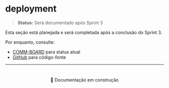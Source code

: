 # deployment

> **Status:** Será documentado após Sprint 3

Esta seção está planejada e será completada após a conclusão do Sprint 3.

Por enquanto, consulte:
- [COMM-BOARD](https://portal.sunyataconsulting.com/COMM-BOARD.html) para status atual
- [GitHub](https://github.com/iflitaiff/plataforma-sunyata) para código-fonte

---

<div style="text-align: center; margin: 40px 0;">
  <p>📝 Documentação em construção</p>
</div>
